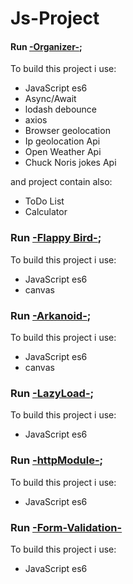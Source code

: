 # Js-Project

#### Run [-Organizer-](https://lukreaver.github.io/Js-Projects/Organizer-v.2.1/dist/index.html);

To build this project i use:
- JavaScript es6
- Async/Await
- lodash debounce
- axios
- Browser geolocation
- Ip geolocation Api
- Open Weather Api
- Chuck Noris jokes Api

and project contain also:
- ToDo List
- Calculator

### Run [-Flappy Bird-](https://lukreaver.github.io/Js-Projects/FlappyBird-JS-/index.html);

To build this project i use:
- JavaScript es6
- canvas

### Run [-Arkanoid-](https://lukreaver.github.io/Js-Projects/Arkanoid-Js/index.html);

To build this project i use:
- JavaScript es6
- canvas

### Run [-LazyLoad-](https://lukreaver.github.io/Js-Projects/LazyLoad-Preload-Promise/index.html);

To build this project i use:
- JavaScript es6

### Run [-httpModule-](https://lukreaver.github.io/Js-Projects/httpModuleAsync/index.html);

To build this project i use:
- JavaScript es6

### Run [-Form-Validation-](https://lukreaver.github.io/Js-Projects/SurveyForm-ValidationModule/index.html)

To build this project i use:
- JavaScript es6
